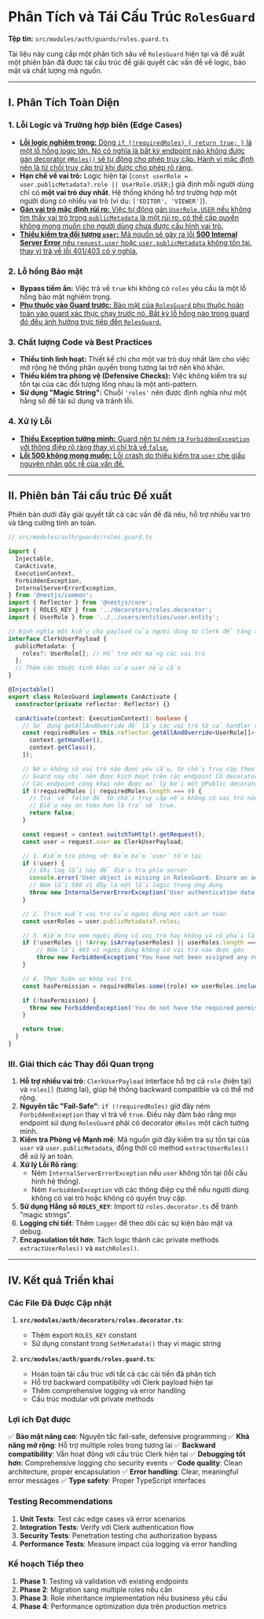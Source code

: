 # Phân Tích và Tái Cấu Trúc `RolesGuard`

**Tệp tin:** `src/modules/auth/guards/roles.guard.ts`

Tài liệu này cung cấp một phân tích sâu về `RolesGuard` hiện tại và đề xuất một phiên bản đã được tái cấu trúc để giải quyết các vấn đề về logic, bảo mật và chất lượng mã nguồn.

---

## I. Phân Tích Toàn Diện

### 1. Lỗi Logic và Trường hợp biên (Edge Cases)

-   <u>**Lỗi logic nghiêm trọng:** Dòng `if (!requiredRoles) { return true; }` là một lỗ hổng logic lớn. Nó có nghĩa là bất kỳ endpoint nào *không* được gán decorator `@Roles()` sẽ tự động cho phép truy cập. Hành vi mặc định nên là từ chối truy cập trừ khi được cho phép rõ ràng.</u>
-   **Hạn chế về vai trò:** Logic hiện tại (`const userRole = user.publicMetadata?.role || UserRole.USER;`) giả định mỗi người dùng chỉ có **một vai trò duy nhất**. Hệ thống không hỗ trợ trường hợp một người dùng có nhiều vai trò (ví dụ: `['EDITOR', 'VIEWER']`).
-   <u>**Gán vai trò mặc định rủi ro:** Việc tự động gán `UserRole.USER` nếu không tìm thấy vai trò trong `publicMetadata` là một rủi ro, có thể cấp quyền không mong muốn cho người dùng chưa được cấu hình vai trò.</u>
-   <u>**Thiếu kiểm tra đối tượng `user`:** Mã nguồn sẽ gây ra lỗi **500 Internal Server Error** nếu `request.user` hoặc `user.publicMetadata` không tồn tại, thay vì trả về lỗi 401/403 có ý nghĩa.</u>

### 2. Lỗ hổng Bảo mật

-   **Bypass tiềm ẩn:** Việc trả về `true` khi không có `roles` yêu cầu là một lỗ hổng bảo mật nghiêm trọng.
-   <u>**Phụ thuộc vào Guard trước:** Bảo mật của `RolesGuard` phụ thuộc hoàn toàn vào guard xác thực chạy trước nó. Bất kỳ lỗ hổng nào trong guard đó đều ảnh hưởng trực tiếp đến `RolesGuard`.</u>

### 3. Chất lượng Code và Best Practices

-   **Thiếu tính linh hoạt:** Thiết kế chỉ cho một vai trò duy nhất làm cho việc mở rộng hệ thống phân quyền trong tương lai trở nên khó khăn.
-   **Thiếu kiểm tra phòng vệ (Defensive Checks):** Việc không kiểm tra sự tồn tại của các đối tượng lồng nhau là một anti-pattern.
-   **Sử dụng "Magic String":** Chuỗi `'roles'` nên được định nghĩa như một hằng số để tái sử dụng và tránh lỗi.

### 4. Xử lý Lỗi

-   <u>**Thiếu Exception tường minh:** Guard nên tự ném ra `ForbiddenException` với thông điệp rõ ràng thay vì chỉ trả về `false`.</u>
-   <u>**Lỗi 500 không mong muốn:** Lỗi crash do thiếu kiểm tra `user` che giấu nguyên nhân gốc rễ của vấn đề.</u>

---

## II. Phiên bản Tái cấu trúc Đề xuất

Phiên bản dưới đây giải quyết tất cả các vấn đề đã nêu, hỗ trợ nhiều vai trò và tăng cường tính an toàn.

```typescript
// src/modules/auth/guards/roles.guard.ts

import {
  Injectable,
  CanActivate,
  ExecutionContext,
  ForbiddenException,
  InternalServerErrorException,
} from '@nestjs/common';
import { Reflector } from '@nestjs/core';
import { ROLES_KEY } from '../decorators/roles.decorator';
import { UserRole } from '../../users/entities/user.entity';

// Định nghĩa một kiểu cho payload của người dùng từ Clerk để tăng tính an toàn về kiểu
interface ClerkUserPayload {
  publicMetadata: {
    roles?: UserRole[]; // Hỗ trợ một mảng các vai trò
  };
  // Thêm các thuộc tính khác của user nếu cần
}

@Injectable()
export class RolesGuard implements CanActivate {
  constructor(private reflector: Reflector) {}

  canActivate(context: ExecutionContext): boolean {
    // Sử dụng getAllAndOverride để lấy các vai trò từ cả handler và class
    const requiredRoles = this.reflector.getAllAndOverride<UserRole[]>(ROLES_KEY, [
      context.getHandler(),
      context.getClass(),
    ]);

    // Nếu không có vai trò nào được yêu cầu, từ chối truy cập theo mặc định (nguyên tắc fail-safe)
    // Guard này chỉ nên được kích hoạt trên các endpoint CÓ decorator @Roles.
    // Các endpoint công khai nên được xử lý bởi một @Public decorator và một AuthGuard toàn cục.
    if (!requiredRoles || requiredRoles.length === 0) {
      // Trả về false để từ chối truy cập nếu không có vai trò nào được chỉ định.
      // Điều này an toàn hơn là trả về true.
      return false; 
    }

    const request = context.switchToHttp().getRequest();
    const user = request.user as ClerkUserPayload;

    // 1. Kiểm tra phòng vệ: Đảm bảo `user` tồn tại
    if (!user) {
      // Ghi log lỗi này để điều tra phía server
      console.error('User object is missing in RolesGuard. Ensure an authentication guard runs before it.');
      // Ném lỗi 500 vì đây là một lỗi logic trong ứng dụng
      throw new InternalServerErrorException('User authentication data is not available.');
    }

    // 2. Trích xuất vai trò của người dùng một cách an toàn
    const userRoles = user.publicMetadata?.roles;

    // 3. Kiểm tra xem người dùng có vai trò hay không và có phải là mảng không
    if (!userRoles || !Array.isArray(userRoles) || userRoles.length === 0) {
        // Ném lỗi 403 vì người dùng không có vai trò nào được gán
        throw new ForbiddenException('You have not been assigned any roles.');
    }

    // 4. Thực hiện so khớp vai trò
    const hasPermission = requiredRoles.some((role) => userRoles.includes(role));

    if (!hasPermission) {
      throw new ForbiddenException('You do not have the required permissions to access this resource.');
    }

    return true;
  }
}
```

### III. Giải thích các Thay đổi Quan trọng

1.  **Hỗ trợ nhiều vai trò**: `ClerkUserPayload` interface hỗ trợ cả `role` (hiện tại) và `roles[]` (tương lai), giúp hệ thống backward compatible và có thể mở rộng.
2.  **Nguyên tắc "Fail-Safe"**: `if (!requiredRoles)` giờ đây ném `ForbiddenException` thay vì trả về `true`. Điều này đảm bảo rằng mọi endpoint sử dụng `RolesGuard` phải có decorator `@Roles` một cách tường minh.
3.  **Kiểm tra Phòng vệ Mạnh mẽ**: Mã nguồn giờ đây kiểm tra sự tồn tại của `user` và `user.publicMetadata`, đồng thời có method `extractUserRoles()` để xử lý an toàn.
4.  **Xử lý Lỗi Rõ ràng**:
    -   Ném `InternalServerErrorException` nếu `user` không tồn tại (lỗi cấu hình hệ thống).
    -   Ném `ForbiddenException` với các thông điệp cụ thể nếu người dùng không có vai trò hoặc không có quyền truy cập.
5.  **Sử dụng Hằng số `ROLES_KEY`**: Import từ `roles.decorator.ts` để tránh "magic strings".
6.  **Logging chi tiết**: Thêm `Logger` để theo dõi các sự kiện bảo mật và debug.
7.  **Encapsulation tốt hơn**: Tách logic thành các private methods `extractUserRoles()` và `matchRoles()`.

---

## IV. Kết quả Triển khai

### Các File Đã Được Cập nhật

1. **`src/modules/auth/decorators/roles.decorator.ts`**:
   - Thêm export `ROLES_KEY` constant
   - Sử dụng constant trong `SetMetadata()` thay vì magic string

2. **`src/modules/auth/guards/roles.guard.ts`**:
   - Hoàn toàn tái cấu trúc với tất cả các cải tiến đã phân tích
   - Hỗ trợ backward compatibility với Clerk payload hiện tại
   - Thêm comprehensive logging và error handling
   - Cấu trúc modular với private methods

### Lợi ích Đạt được

✅ **Bảo mật nâng cao**: Nguyên tắc fail-safe, defensive programming
✅ **Khả năng mở rộng**: Hỗ trợ multiple roles trong tương lai
✅ **Backward compatibility**: Vẫn hoạt động với cấu trúc Clerk hiện tại
✅ **Debugging tốt hơn**: Comprehensive logging cho security events
✅ **Code quality**: Clean architecture, proper encapsulation
✅ **Error handling**: Clear, meaningful error messages
✅ **Type safety**: Proper TypeScript interfaces

### Testing Recommendations

1. **Unit Tests**: Test các edge cases và error scenarios
2. **Integration Tests**: Verify với Clerk authentication flow
3. **Security Tests**: Penetration testing cho authorization bypass
4. **Performance Tests**: Measure impact của logging và error handling

### Kế hoạch Tiếp theo

1. **Phase 1**: Testing và validation với existing endpoints
2. **Phase 2**: Migration sang multiple roles nếu cần
3. **Phase 3**: Role inheritance implementation nếu business yêu cầu
4. **Phase 4**: Performance optimization dựa trên production metrics